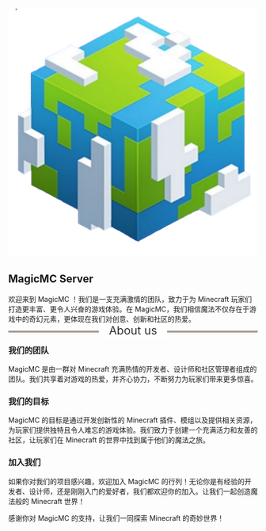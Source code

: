 <div align="center">

![ICON](Image/icon.svg)

</div>

## MagicMC Server

欢迎来到 MagicMC ！我们是一支充满激情的团队，致力于为 Minecraft 玩家们打造更丰富、更令人兴奋的游戏体验。在 MagicMC，我们相信魔法不仅存在于游戏中的奇幻元素，更体现在我们对创意、创新和社区的热爱。

<div style="width: 100%;height:4px;position: relative;background-color: #a79d91;margin: 2% 0 2% 0;text-align:center;">
     <span style="display:inline-block;background-color: #FFF;padding: 0 20px;color: #303133;transform: translateY(-50%);font-size: 23px;">About us		        </span>
</div>

### 我们的团队

MagicMC 是由一群对 Minecraft 充满热情的开发者、设计师和社区管理者组成的团队。我们共享着对游戏的热爱，并齐心协力，不断努力为玩家们带来更多惊喜。

### 我们的目标

MagicMC 的目标是通过开发创新性的 Minecraft 插件、模组以及提供相关资源，为玩家们提供独特且令人难忘的游戏体验。我们致力于创建一个充满活力和友善的社区，让玩家们在 Minecraft 的世界中找到属于他们的魔法之旅。

### 加入我们

如果你对我们的项目感兴趣，欢迎加入 MagicMC 的行列！无论你是有经验的开发者、设计师，还是刚刚入门的爱好者，我们都欢迎你的加入。让我们一起创造魔法般的 Minecraft 世界！

感谢你对 MagicMC 的支持，让我们一同探索 Minecraft 的奇妙世界！
